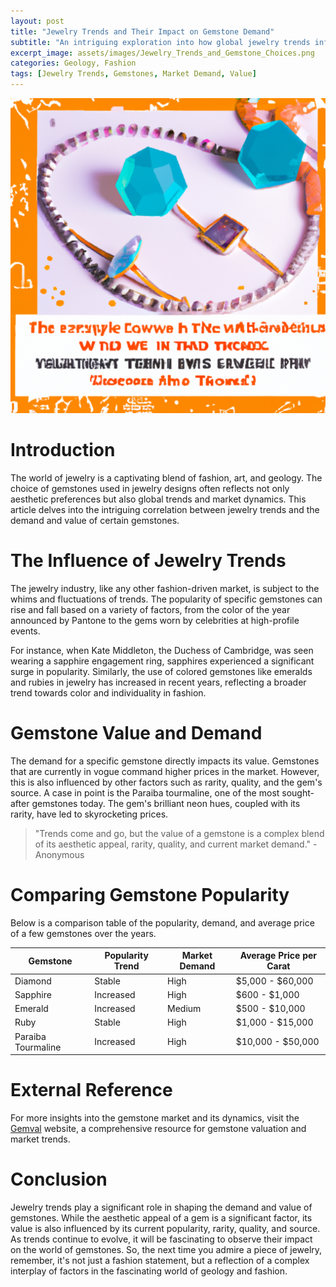 ```yaml
---
layout: post
title: "Jewelry Trends and Their Impact on Gemstone Demand"
subtitle: "An intriguing exploration into how global jewelry trends influence the demand and value of certain gemstones."
excerpt_image: assets/images/Jewelry_Trends_and_Gemstone_Choices.png
categories: Geology, Fashion
tags: [Jewelry Trends, Gemstones, Market Demand, Value]
---
```

![banner](assets/images/Jewelry_Trends_and_Gemstone_Choices.png)

# Introduction
The world of jewelry is a captivating blend of fashion, art, and geology. The choice of gemstones used in jewelry designs often reflects not only aesthetic preferences but also global trends and market dynamics. This article delves into the intriguing correlation between jewelry trends and the demand and value of certain gemstones.

# The Influence of Jewelry Trends
The jewelry industry, like any other fashion-driven market, is subject to the whims and fluctuations of trends. The popularity of specific gemstones can rise and fall based on a variety of factors, from the color of the year announced by Pantone to the gems worn by celebrities at high-profile events.

For instance, when Kate Middleton, the Duchess of Cambridge, was seen wearing a sapphire engagement ring, sapphires experienced a significant surge in popularity. Similarly, the use of colored gemstones like emeralds and rubies in jewelry has increased in recent years, reflecting a broader trend towards color and individuality in fashion.

# Gemstone Value and Demand
The demand for a specific gemstone directly impacts its value. Gemstones that are currently in vogue command higher prices in the market. However, this is also influenced by other factors such as rarity, quality, and the gem's source. A case in point is the Paraiba tourmaline, one of the most sought-after gemstones today. The gem's brilliant neon hues, coupled with its rarity, have led to skyrocketing prices.

> "Trends come and go, but the value of a gemstone is a complex blend of its aesthetic appeal, rarity, quality, and current market demand." - Anonymous

# Comparing Gemstone Popularity
Below is a comparison table of the popularity, demand, and average price of a few gemstones over the years.

| Gemstone | Popularity Trend | Market Demand | Average Price per Carat |
| -------- | ---------------- | ------------- | ---------------------- |
| Diamond | Stable | High | $5,000 - $60,000 |
| Sapphire | Increased | High | $600 - $1,000 |
| Emerald | Increased | Medium | $500 - $10,000 |
| Ruby | Stable | High | $1,000 - $15,000 |
| Paraiba Tourmaline | Increased | High | $10,000 - $50,000 |

# External Reference
For more insights into the gemstone market and its dynamics, visit the [Gemval](https://www.gemval.com) website, a comprehensive resource for gemstone valuation and market trends.

# Conclusion
Jewelry trends play a significant role in shaping the demand and value of gemstones. While the aesthetic appeal of a gem is a significant factor, its value is also influenced by its current popularity, rarity, quality, and source. As trends continue to evolve, it will be fascinating to observe their impact on the world of gemstones. So, the next time you admire a piece of jewelry, remember, it's not just a fashion statement, but a reflection of a complex interplay of factors in the fascinating world of geology and fashion.